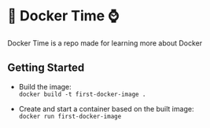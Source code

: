 # 🐋 Docker Time ⌚

Docker Time is a repo made for learning more about Docker

## Getting Started

* Build the image:  
`docker build -t first-docker-image .`

* Create and start a container based on the built image:  
`docker run first-docker-image`